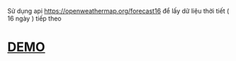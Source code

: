 Sử dụng api https://openweathermap.org/forecast16 để lấy dữ liệu thời tiết ( 16 ngày ) tiếp theo
<h1><a href="https://weather-app321.herokuapp.com">DEMO</a></h1>
